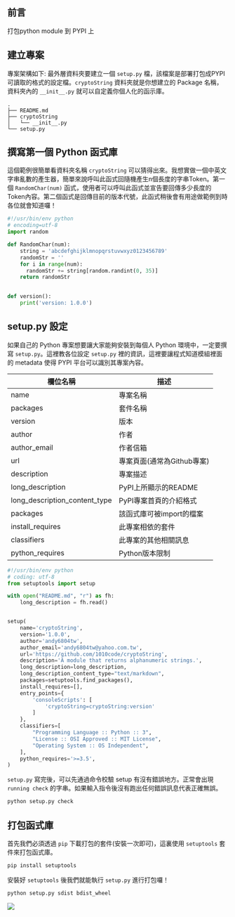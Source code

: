 ## 前言
打包python module 到 PYPI 上

## 建立專案
專案架構如下: 最外層資料夾要建立一個 `setup.py` 檔，該檔案是部署打包成PYPI可讀取的格式的設定檔。`cryptoString` 資料夾就是你想建立的 Package 名稱，資料夾內的 `__init__.py` 就可以自定義你個人化的函示庫。

```
.
├── README.md
├── cryptoString
│   └── __init__.py
└── setup.py
```

## 撰寫第一個 Python 函式庫
這個範例很簡單看資料夾名稱 `cryptoString` 可以猜得出來。我想實做一個中英文字串亂數的產生器，簡單來說呼叫此函式回隨機產生n個長度的字串Token。第一個 `RandomChar(num)` 函式，使用者可以呼叫此函式並宣告要回傳多少長度的Token內容。第二個函式是回傳目前的版本代號，此函式稍後會有用途做範例到時各位就會知道囉！

```py
#!/usr/bin/env python
# encoding=utf-8
import random

def RandomChar(num):
    string = 'abcdefghijklmnopqrstuvwxyz0123456789'
    randomStr = ''
    for i in range(num):
      randomStr += string[random.randint(0, 35)]
    return randomStr
 

def version():
    print('version: 1.0.0')
```

## setup.py 設定
如果自己的 Python 專案想要讓大家能夠安裝到每個人 Python 環境中，一定要撰寫 `setup.py`。這裡教各位設定 `setup.py` 裡的資訊，這裡要讓程式知道模組裡面的 metadata 使得 PYPI 平台可以識別其專案內容。

| 欄位名稱                      | 描述                       |
|-------------------------------|----------------------------|
| name                          | 專案名稱                   |
| packages                      | 套件名稱                   |
| version                       | 版本                       |
| author                        | 作者                       |
| author_email                  | 作者信箱                   |
| url                           | 專案頁面(通常為Github專案) |
| description                   | 專案描述                   |
| long_description              | PyPI上所顯示的README       |
| long_description_content_type | PyPI專案首頁的介紹格式     |
| packages                      | 該函式庫可被import的檔案   |
| install_requires              | 此專案相依的套件           |
| classifiers                   | 此專案的其他相關訊息       |
| python_requires               | Python版本限制             |

```py
#!/usr/bin/env python
# coding: utf-8
from setuptools import setup

with open("README.md", "r") as fh:
    long_description = fh.read()


setup(
    name='cryptoString',
    version='1.0.0',
    author='andy6804tw',
    author_email='andy6804tw@yahoo.com.tw',
    url='https://github.com/1010code/cryptoString',
    description='A module that returns alphanumeric strings.',
    long_description=long_description,
    long_description_content_type="text/markdown",
    packages=setuptools.find_packages(),
    install_requires=[],
    entry_points={
        'consoleScripts': [
            'cryptoString=cryptoString:version'
        ]
    },
    classifiers=[
        "Programming Language :: Python :: 3",
        "License :: OSI Approved :: MIT License",
        "Operating System :: OS Independent",
    ],
    python_requires='>=3.5',
)
```

`setup.py` 寫完後，可以先通過命令校驗 setup 有沒有錯誤地方。正常會出現 `running check` 的字串。如果輸入指令後沒有跑出任何錯誤訊息代表正確無誤。

```sh
python setup.py check
```

## 打包函式庫
首先我們必須透過 `pip` 下載打包的套件(安裝一次即可)，這裏使用 `setuptools` 套件來打包函式庫。

```sh
pip install setuptools
```

安裝好 `setuptools` 後我們就能執行 `setup.py` 進行打包囉！

```sh
python setup.py sdist bdist_wheel
```

![](https://i.imgur.com/9rOjEOx.png)